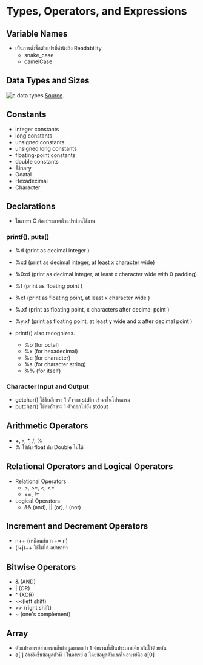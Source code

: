 # Types, Operators, and Expressions


## Variable Names

- เป็นการตั้งชื่อตัวเเปรที่คำนึงถึง Readability
    - snake_case
    - camelCase


## Data Types and Sizes

![c data types](https://cdn.discordapp.com/attachments/691726300880044103/935830912355172352/unknown.png)
[Source](https://www.javatpoint.com/data-types-in-c).


## Constants

- integer constants  
- long constants                
- unsigned constants
- unsigned long constants
- floating-point constants
- double constants
- Binary
- Ocatal
- Hexadecimal
- Character


## Declarations

- ในภาษา C ต้องประกาศตัวแปรก่อนใช้งาน


###  printf(), puts()

- %d     (print as decimal integer )
- %xd    (print as decimal integer, at least x character wide)
- %0xd   (print as decimal integer, at least x character wide with 0 padding)
- %f     (print as floating point )
- %xf    (print as floating point, at least x character wide )
- %.xf   (print as floating point, x characters after decimal point )
- %y.xf  (print as floating point, at least y wide and x after decimal point )
    
- printf() also recognizes.
    - %o  (for octal)
    - %x  (for hexadecimal)
    - %c  (for character)
    - %s  (for character string)
    - %%  (for itself)

### Character Input and Output

- getchar() ใช้รับอักขระ 1 ตัวจาก stdin เข้ามาในโปรแกรม
- putchar() ใช้ส่งอักขระ 1 ตัวออกไปยัง stdout


## Arithmetic Operators

- +, -, *, /, %
- % ใช้กับ float กับ Double ไม่ได้


## Relational Operators and Logical Operators

- Relational Operators
    - \>, >=, <, <=
    - ==, !=
- Logical Operators
    - && (and), || (or), ! (not)


## Increment and Decrement Operators

- n++ (เหมือนกับ n += n)
- (i+j)++ ใช้ไม่ได้ อย่าหาทำ


## Bitwise Operators
- & (AND)
- | (OR)
- ^ (XOR)
- <<(left shift)
- \>> (right shift)
- ~ (one's complement)


## Array

- ตัวแปรอาเรย์สามารถเก็บข้อมูลมากกว่า 1 จำนวนที่เป็นประเภทเดียวกันไว้ด้วยกัน
- a[i] อ้างอิงขึ้นข้อมูลตัวที่ i ในอาเรย์ a โดยข้อมูลตัวแรกในอาเรย์คือ a[0]


